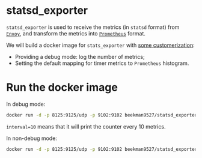# statsd_exporter
`statsd_exporter` is used to receive the metrics (in `statsd` format) from [`Envoy`](https://www.envoyproxy.io/docs/envoy/latest/operations/admin), 
and transform the metrics into [`Prometheus`](https://prometheus.io) format.

We will build a docker image for `stats_exporter` with [some customerization](https://github.com/songbinliu/statsd_exporter/tree/k8s):
* Providing a debug mode: log the number of metrics;
* Setting the default mapping for timer metrics to `Prometheus` histogram.

# Run the docker image

In debug mode:
```bash
docker run -d -p 8125:9125/udp -p 9102:9102 beekman9527/statsd_exporter --debug=true --interval=10
```
`interval=10` means that it will print the counter every 10 metrics.

In non-debug mode:
```bash
docker run -d -p 8125:9125/udp -p 9102:9102 beekman9527/statsd_exporter
```
